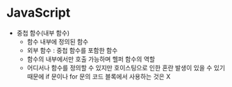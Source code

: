 # JavaScript
* 중첩 함수(내부 함수)
  - 함수 내부에 정의된 함수
  - 외부 함수 : 중첩 함수를 포함한 함수
  - 함수의 내부에서만 호출 가능하며 헬퍼 함수의 역할
  - 어디서나 함수를 정의할 수 있지만 호이스팅으로 인한 혼란 발생이 있을 수 있기 때문에 if 문이나 for 문의 코드 블록에서 사용하는 것은 X